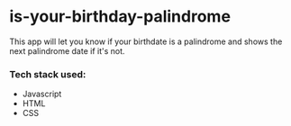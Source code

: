 # is-your-birthday-palindrome
This app will let you know if your birthdate is a palindrome and shows the next palindrome date if it's not.

### Tech stack used:
* Javascript
* HTML
* CSS
